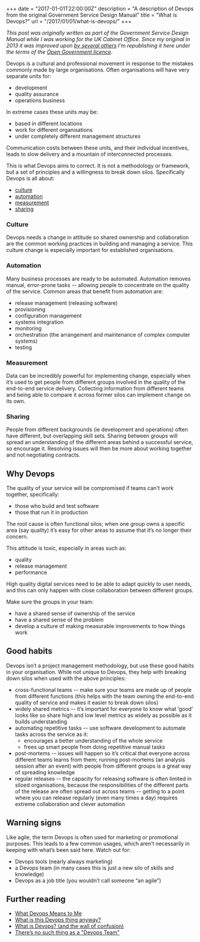 +++
date = "2017-01-01T22:00:00Z"
description = "A description of Devops from the original Government Service Design Manual"
title = "What is Devops?"
url = "/2017/01/01/what-is-devops/"
+++

_This post was originally written as part of the Government Service
Design Manual while I was working for the UK Cabinet Office. Since my
original in 2013 it was improved upon [by several
others](https://github.com/alphagov/government-service-design-manual/blob/master/service-manual/operations/devops.md)
I'm republishing it here under the terms of the [Open Government
licence](http://www.nationalarchives.gov.uk/doc/open-government-licence/version/2/)._

Devops is a cultural and professional movement in response to the
mistakes commonly made by large organisations. Often organisations will
have very separate units for:

* development
* quality assurance
* operations business

In extreme cases these units may be:

* based in different locations
* work for different organisations
* under completely different management structures

Communication costs between these units, and their individual
incentives, leads to slow delivery and a mountain of interconnected
processes.

This is what Devops aims to correct. It is not a methodology or
framework, but a set of principles and a willingness to break down
silos. Specifically Devops is all about:

* [culture](#culture)
* [automation](#automation)
* [measurement](#measurement)
* [sharing](#sharing)

### Culture

Devops needs a change in attitude so shared ownership and collaboration
are the common working practices in building and managing a service.
This culture change is especially important for established
organisations.

### Automation

Many business processes are ready to be automated. Automation removes
manual, error-prone tasks -- allowing people to concentrate on the
quality of the service. Common areas that benefit from automation are:

* release management (releasing software)
* provisioning
* configuration management
* systems integration
* monitoring
* orchestration (the arrangement and maintenance of complex computer
  systems)
* testing

### Measurement

Data can be incredibly powerful for implementing change, especially when
it’s used to get people from different groups involved in the quality of
the end-to-end service delivery. Collecting information from different
teams and being able to compare it across former silos can implement
change on its own.

### Sharing

People from different backgrounds (ie development and operations) often
have different, but overlapping skill sets. Sharing between groups will
spread an understanding of the different areas behind a successful
service, so encourage it. Resolving issues will then be more about
working together and not negotiating contracts.

## Why Devops

The quality of your service will be compromised if teams can't work
together, specifically:

* those who build and test software
* those that run it in production

The root cause is often functional silos; when one group owns a specific
area (say quality) it’s easy for other areas to assume that it’s no
longer their concern.

This attitude is toxic, especially in areas such as:

* quality
* release management
* performance

High quality digital services need to be able to adapt quickly to user
needs, and this can only happen with close collaboration between
different groups.

Make sure the groups in your team:

* have a shared sense of ownership of the service
* have a shared sense of the problem
* develop a culture of making measurable improvements to how things work

## Good habits

Devops isn’t a project management methodology, but use these good habits
in your organisation. While not unique to Devops, they help with
breaking down silos when used with the above principles:

* cross-functional teams -- make sure your
  teams are made up of people from different functions (this helps with
the team owning the end-to-end quality of service and makes it easier to
break down silos)
* widely shared metrics -- it’s important
  for everyone to know what ‘good’ looks like so share high and low
level metrics as widely as possible as it builds understanding
* automating repetitive tasks -- use software development to automate
  tasks across the service as it:
  * encourages a better understanding of the whole service
  * frees up smart people from doing repetitive manual tasks
* post-mortems -- issues will happen so it’s critical that everyone
  across different teams learns from them; running post-mortems (an
analysis session after an event) with people from different groups is a
great way of spreading knowledge
* regular releases
  -- the capacity for releasing software is often limited in siloed
organisations, because the responsibilities of the different parts of
the release are often spread out across teams -- getting to a point
where you can release regularly (even many times a day) requires extreme
collaboration and clever automation

## Warning signs

Like agile, the term Devops is often used for marketing or promotional
purposes. This leads to a few common usages, which aren’t necessarily in
keeping with what’s been said here. Watch out for:

* Devops tools (nearly always marketing)
* a Devops team (in many cases this is just a new silo of skills and
  knowledge)
* Devops as a job title (you wouldn’t call someone “an agile”)

## Further reading

* [What Devops Means to
  Me](https://www.chef.io/blog/2010/07/16/what-devops-means-to-me/)
* [What is this Devops thing
  anyway?](http://www.jedi.be/blog/2010/02/12/what-is-this-devops-thing-anyway/)
* [What is Devops? (and the wall of
  confusion)](http://dev2ops.org/2010/02/what-is-devops/)
* [There’s no such thing as a "Devops
  Team"](http://continuousdelivery.com/2012/10/theres-no-such-thing-as-a-devops-team/)
